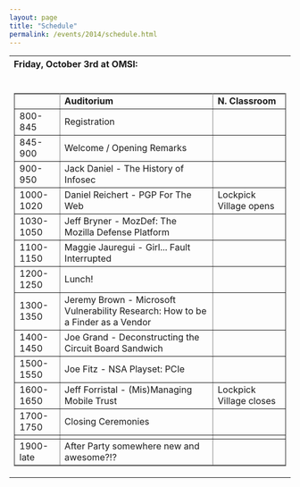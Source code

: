 ```yaml
---
layout: page
title: "Schedule"
permalink: /events/2014/schedule.html
---
```


<table xmlns="http://www.w3.org/1999/xhtml" cellspacing="0" class="sites-layout-name-one-column sites-layout-hbox"><tbody><tr><td class="sites-layout-tile sites-tile-name-content-1"><div dir="ltr"><div><span style="font-size:medium;line-height:1.5;background-color:transparent"><b>Friday, October 3rd at OMSI:</b></span></div><div><span style="font-size:medium;line-height:1.5;background-color:transparent"><b><br /></b></span></div>
<div>
<table border="1" bordercolor="#888" cellspacing="0" style="font-size:medium;border-collapse:collapse;border-color:rgb(136,136,136);border-width:1px">
<tbody>
<tr>
<td style="width:100px;height:23px"> </td>
<td style="width:685px;height:23px"> <b>Auditorium</b></td>
<td style="width:200px;height:23px"><b> N. Classroom</b></td>
</tr>
<tr>
<td style="width:100px;height:23px"> 800-845</td>
<td style="width:685px;height:23px"> Registration<br />
</td>
<td style="width:200px;height:23px"> </td>
</tr>
<tr>
<td style="width:100px;height:23px"> 845-900<br />
</td>
<td style="width:685px;height:23px"> Welcome / Opening Remarks<br />
</td>
<td style="width:200px;height:23px"> </td>
</tr>
<tr>
<td style="width:100px;height:23px"> 900-950</td>
<td style="width:685px;height:23px"> Jack Daniel - The History of Infosec</td>
<td style="width:200px;height:23px"> </td>
</tr>
<tr>
<td style="width:100px;height:23px"> 1000-1020</td>
<td style="width:685px;height:23px"> Daniel Reichert - PGP For The Web</td>
<td style="width:200px;height:23px"> Lockpick Village opens<br />
</td>
</tr>
<tr>
<td style="width:100px;height:23px"> 1030-1050</td>
<td style="width:685px;height:23px"> Jeff Bryner - MozDef: The Mozilla Defense Platform</td>
<td style="width:200px;height:23px"> </td>
</tr>
<tr>
<td style="width:100px;height:21px"> 1100-1150</td>
<td style="width:685px;height:21px"> Maggie Jauregui - Girl... Fault Interrupted</td>
<td style="width:200px;height:21px"><br />
</td>
</tr>
<tr>
<td style="width:100px;height:23px"> 1200-1250</td>
<td style="width:685px;height:23px"> Lunch!</td>
<td style="width:200px;height:23px"> </td>
</tr>
<tr>
<td style="width:100px;height:23px"> 1300-1350</td>
<td style="width:685px;height:23px"> Jeremy Brown - Microsoft Vulnerability Research: How to be a Finder as a Vendor</td>
<td style="width:200px;height:23px"> </td>
</tr>
<tr>
<td style="width:100px;height:23px"> 1400-1450</td>
<td style="width:685px;height:23px"> Joe Grand - Deconstructing the Circuit Board Sandwich</td>
<td style="width:200px;height:23px"> </td>
</tr>
<tr>
<td style="width:100px;height:23px"> 1500-1550</td>
<td style="width:685px;height:23px"> Joe Fitz - NSA Playset: PCIe</td>
<td style="width:200px;height:23px"> </td>
</tr>
<tr>
<td style="width:100px;height:23px"> 1600-1650</td>
<td style="width:685px;height:23px"> Jeff Forristal - (Mis)Managing Mobile Trust</td>
<td style="width:200px;height:23px"> Lockpick Village closes<br />
</td>
</tr>
<tr>
<td style="width:100px;height:23px"> 1700-1750</td>
<td style="width:685px;height:23px"> Closing Ceremonies<br />
</td>
<td style="width:200px;height:23px"> </td>
</tr>
<tr>
<td> </td>
<td> </td>
<td> </td>
</tr>
<tr>
<td> 1900-late</td>
<td> After Party somewhere new and awesome?!?<br />
</td>
<td> </td>
</tr>
</tbody>
</table>
